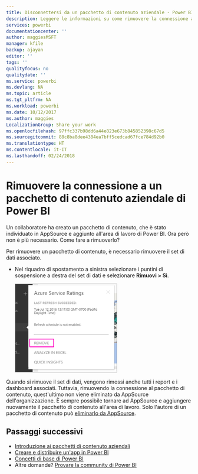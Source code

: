 ```yaml
---
title: Disconnettersi da un pacchetto di contenuto aziendale - Power BI
description: Leggere le informazioni su come rimuovere la connessione a un pacchetto di contenuto aziendale eliminando il relativo set di dati in Power BI.
services: powerbi
documentationcenter: ''
author: maggiesMSFT
manager: kfile
backup: ajayan
editor: ''
tags: ''
qualityfocus: no
qualitydate: ''
ms.service: powerbi
ms.devlang: NA
ms.topic: article
ms.tgt_pltfrm: NA
ms.workload: powerbi
ms.date: 10/12/2017
ms.author: maggies
LocalizationGroup: Share your work
ms.openlocfilehash: 97ffc337b98dd6a44e823e673b845852398c67d5
ms.sourcegitcommit: 88c8ba8dee4384ea7bff5cedcad67fce784d92b0
ms.translationtype: HT
ms.contentlocale: it-IT
ms.lasthandoff: 02/24/2018
---
```

# <a name="remove-your-connection-to-a-power-bi-organizational-content-pack"></a>Rimuovere la connessione a un pacchetto di contenuto aziendale di Power BI
Un collaboratore ha creato un pacchetto di contenuto, che è stato individuato in AppSource e aggiunto all'area di lavoro di Power BI. Ora però non è più necessario.  Come fare a rimuoverlo?

Per rimuovere un pacchetto di contenuto, è necessario rimuovere il set di dati associato.  

* Nel riquadro di spostamento a sinistra selezionare i puntini di sospensione a destra del set di dati e selezionare **Rimuovi \> Sì**.  
  
  ![Rimuovere il pacchetto di contenuto](media/service-organizational-content-pack-disconnect/power-bi-remove-organizational-content-pack-dataset.png)

Quando si rimuove il set di dati, vengono rimossi anche tutti i report e i dashboard associati. Tuttavia, rimuovendo la connessione al pacchetto di contenuto, quest'ultimo non viene eliminato da AppSource dell'organizzazione.  È sempre possibile tornare ad AppSource e aggiungere nuovamente il pacchetto di contenuto all'area di lavoro. Solo l'autore di un pacchetto di contenuto può [eliminarlo da AppSource](service-organizational-content-pack-manage-update-delete.md).

## <a name="next-steps"></a>Passaggi successivi
* [Introduzione ai pacchetti di contenuto aziendali](service-organizational-content-pack-introduction.md) 
* [Creare e distribuire un'app in Power BI](service-create-distribute-apps.md) 
* [Concetti di base di Power BI](service-basic-concepts.md)  
* Altre domande? [Provare la community di Power BI](http://community.powerbi.com/)

